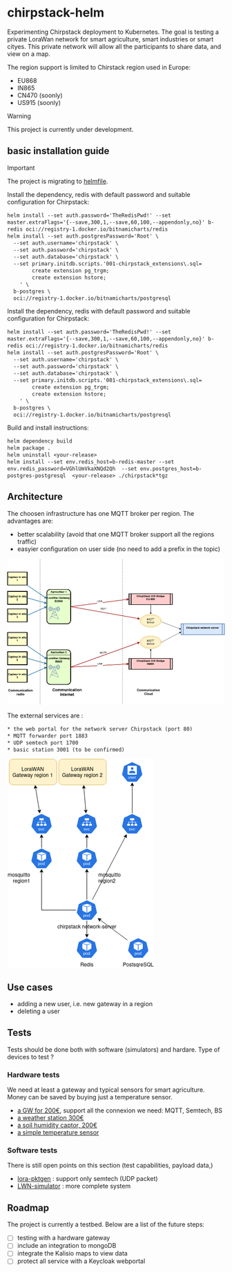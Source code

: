 # chirpstack-helm

Experimenting Chirpstack deployment to Kubernetes. The goal is testing a private LoraWan network for smart agriculture, smart industries or smart cityes.
This private network will allow all the participants to share data, and view on a map.

The region support is limited to Chirstack region used in Europe:

  * EU868     
  * IN865 
  * CN470 (soonly)
  * US915 (soonly)

> [!WARNING]
> This project is currently under development.

## basic installation guide

> [!IMPORTANT]
> The project is migrating to [helmfile](https://helmfile.readthedocs.io/en/latest/).

Install the dependency, redis with default password and suitable configuration for Chirpstack:

```shell
helm install --set auth.password='TheRedisPwd!' --set master.extraFlags='{--save,300,1,--save,60,100,--appendonly,no}' b-redis oci://registry-1.docker.io/bitnamicharts/redis
helm install --set auth.postgresPassword='Root' \
  --set auth.username='chirpstack' \
  --set auth.password='chirpstack' \
  --set auth.database='chirpstack' \
  --set primary.initdb.scripts.'001-chirpstack_extensions\.sql=
        create extension pg_trgm;
        create extension hstore;
    ' \
  b-postgres \
  oci://registry-1.docker.io/bitnamicharts/postgresql
```


Install the dependency, redis with default password and suitable configuration for Chirpstack:

```shell
helm install --set auth.password='TheRedisPwd!' --set master.extraFlags='{--save,300,1,--save,60,100,--appendonly,no}' b-redis oci://registry-1.docker.io/bitnamicharts/redis
helm install --set auth.postgresPassword='Root' \
  --set auth.username='chirpstack' \
  --set auth.password='chirpstack' \
  --set auth.database='chirpstack' \
  --set primary.initdb.scripts.'001-chirpstack_extensions\.sql=
        create extension pg_trgm;
        create extension hstore;
    ' \
  b-postgres \
  oci://registry-1.docker.io/bitnamicharts/postgresql
```

Build and install instructions:

```shell
helm dependency build
helm package .
helm uninstall <your-release>
helm install --set env.redis_host=b-redis-master --set env.redis_password=VGhlUmVkaXNQd2Qh  --set env.postgres_host=b-postgres-postgresql  <your-release> ./chirpstack*tgz
```

## Architecture

The choosen infrastructure has one MQTT broker per region. The advantages are:

  * better scalability (avoid that one MQTT broker support all the regions traffic)
  * easyier configuration on user side (no need to add a prefix in the topic)

![Chripstack](/schemas/infra-structure.png)

The external services are :

    * the web portal for the network server Chirpstack (port 80)
    * MQTT forwarder port 1883
    * UDP semtech port 1700
    * basic station 3001 (to be confirmed)

![Chripstack](/schemas/kubernetes.png)

## Use cases 

  * adding a new user, i.e. new gateway in a region 
  * deleting a user

## Tests

Tests should be done both with software (simulators) and hardare.
Type of devices to test ?

### Hardware tests

We need at least a gateway and typical sensors for smart agriculture. Money can be saved by buying just a temperature sensor.

  * [a GW for 200€](https://sparwan.com/smart-office-/115-passerelle-lorawan-ug63-868m-6974225038176.html), support all the connexion we need: MQTT, Semtech, BS
  * [a weather station 300€](https://sparwan.com/stations-meteo/642-station-meteo-lorawan-8-en-1-sensecap-s2120-seeedstudio.html)
  * [a soil humidity captor, 200€](https://sparwan.com/smart-agriculture-/495-capteur-d-humidite-du-sol-lorawan-rak-wireless-c15007.html)
  * [a simple temperature sensor](https://sparwan.com/qualite-de-l-air/599-capteur-de-temperature-lorawan-milesight-ts302.html)

### Software tests


There is still open points on this section (test capabilities, payload data,)

  * [lora-pktgen](https://github.com/donadonny/lora-pktgen) : support only semtech (UDP packet) 
  * [LWN-simulator](https://github.com/UniCT-ARSLab/LWN-Simulator) : more complete system

## Roadmap

The project is currently a testbed. Below are a list of the future steps:

  - [ ] testing with a hardware gateway  
  - [ ] include an integration to mongoDB
  - [ ] integrate the Kalisio maps to view data
  - [ ] protect all service with a Keycloak webportal
